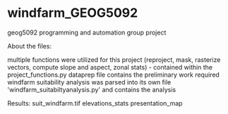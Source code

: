 # windfarm_GEOG5092
geog5092 programming and automation group project


About the files: 

multiple functions were utilized for this project (reproject, mask, rasterize vectors, compute slope and aspect, zonal stats) - contained within the project_functions.py
dataprep file contains the preliminary work required
windfarm suitability analysis was parsed into its own file 'windfarm_suitabiltyanalysis.py' and contains the analysis

Results:
suit_windfarm.tif
elevations_stats
presentation_map

